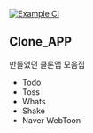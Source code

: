 [![Example CI](https://github.com/DainoJung/fastcampus-flutter/actions/workflows/ci.yml/badge.svg)](https://github.com/DainoJung/fastcampus-flutter/actions/workflows/ci.yml)

## Clone_APP

만들었던 클론앱 모음집

- Todo
- Toss
- Whats
- Shake
- Naver WebToon
